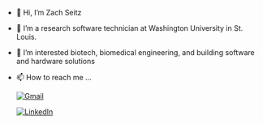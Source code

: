 - 👋 Hi, I’m Zach Seitz
- 🌱 I’m a research software technician at Washington University in St. Louis.
- 👀 I’m interested biotech, biomedical engineering, and building software and hardware solutions
- 📫 How to reach me ...

     [![Gmail](https://img.shields.io/badge/Gmail-D14836?style=for-the-badge&logo=gmail&logoColor=white)](mailto:zachmichael14@gmail.com)
     
     [![LinkedIn](https://img.shields.io/badge/LinkedIn-0077B5?style=for-the-badge&logo=linkedin&logoColor=white)](https://linkedin.com/in/zachmichael14)
     
     

<!---
zachmichael14/zachmichael14 is a ✨ special ✨ repository because its `README.md` (this file) appears on your GitHub profile.
You can click the Preview link to take a look at your changes.
--->

